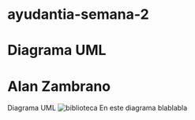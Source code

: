 # ayudantia-semana-2
# Diagrama UML
# Alan Zambrano
Diagrama UML
![biblioteca](https://github.com/azambrano02/ayudantia-semana-2/assets/146024498/38f9d13a-d147-4c51-9353-56e12c59eb2e)
En este diagrama blablabla
